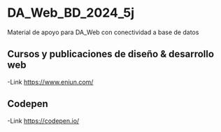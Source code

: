 # DA_Web_BD_2024_5j
Material de apoyo para DA_Web con conectividad a base de datos

## Cursos y publicaciones de diseño & desarrollo web
-Link https://www.eniun.com/
## Codepen
-Link https://codepen.io/
